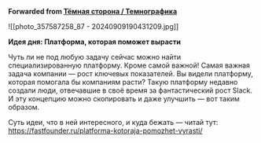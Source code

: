 **Forwarded from [Тёмная сторона / Темнографика](https://t.me/temno/5697)**

![[photo_357587258_87 - 20240909190431209.jpg]]

**Идея дня: Платформа, которая поможет вырасти**

Чуть ли не под любую задачу сейчас можно найти специализированную платформу. Кроме самой важной! Самая важная задача компании — рост ключевых показателей. Вы видели платформу, которая помогала бы компаниям расти? Такую платформу недавно создали люди, отвечавшие в своё время за фантастический рост Slack. И эту концепцию можно скопировать и даже улучшить — вот таким образом. 

Суть идеи, что в ней интересного, и куда бежать — читай тут: https://fastfounder.ru/platforma-kotoraja-pomozhet-vyrasti/
